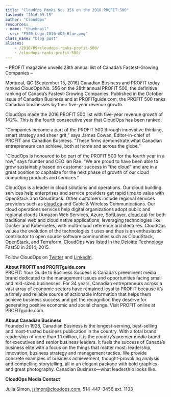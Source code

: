 ```yaml
---
title: "CloudOps Ranks No. 356 on the 2016 PROFIT 500"
lastmod: "2016-09-15"
author: "CloudOps"
resources:
- name: "thumbnail"
  src: "P500-Logo-2016-ADS-Blue.png"
class_name: "blog post"
aliases:
    - /2016/09/cloudops-ranks-profit-500/
    - /cloudops-ranks-profit-500/
---
```


<p>– PROFIT magazine unveils 28th annual list of Canada’s Fastest-Growing Companies –</p>

<p>Montreal, QC (September 15, 2016) Canadian Business and PROFIT today ranked CloudOps No. 356 on the 28th annual PROFIT 500, the definitive ranking of Canada’s Fastest-Growing Companies. Published in the October issue of Canadian Business and at PROFITguide.com, the PROFIT 500 ranks Canadian businesses by their five-year revenue growth.</p>

<p>CloudOps made the 2016 PROFIT 500 list with five-year revenue growth of 142%. This is the fourth consecutive year that CloudOps has been ranked.</p>

<p>“Companies become a part of the PROFIT 500 through innovative thinking, smart strategy and sheer grit,” says James Cowan, Editor-in-chief of PROFIT and Canadian Business. “These firms demonstrate what Canadian entrepreneurs can achieve, both at home and across the globe.”</p>

<p>“CloudOps is honoured to be part of the PROFIT 500 for the fourth year in a row,” says founder and CEO Ian Rae. “We are proud to have been able to grow sustainably based on customer success in “the cloud” and are in a great position to capitalize for the next phase of growth of our cloud computing products and services.”</p>

<p>CloudOps is a leader in cloud solutions and operations. Our cloud building services help enterprises and service providers get rapid time to value with OpenStack and CloudStack. Other customers include regional services providers such as <a href="https://cloud.ca" target="_blank">cloud.ca</a> and Cable &amp; Wireless Communications. Our cloud operations services help digital organizations adopt public and regional clouds (Amazon Web Services, Azure, SoftLayer, <a href="https://cloud.ca" target="_blank">cloud.ca</a>) for both traditional web and cloud native applications, leveraging technologies like Docker and Kubernetes, with multi-cloud reference architectures. CloudOps values the evolution of the technologies it uses and thus is an enthusiastic contributor to open source software communities such as CloudStack, OpenStack, and Terraform. CloudOps was listed in the Deloitte Technology Fast50 in 2014, 2015.</p>

<p>Follow CloudOps on <a href="https://twitter.com/CloudOps_" target="_blank">Twitter</a> and <a href="https://www.linkedin.com/company/cloudops" target="_blank">LinkedIn</a>.</p>

<p><strong>About PROFIT and PROFITguide.com</strong><br> PROFIT: Your Guide to Business Success is Canada’s preeminent media brand dedicated to the management issues and opportunities facing small and mid-sized businesses. For 34 years, Canadian entrepreneurs across a vast array of economic sectors have remained loyal to PROFIT because it’s a timely and reliable source of actionable information that helps them achieve business success and get the recognition they deserve for generating positive economic and social change. Visit PROFIT online at PROFITguide.com.</p>

<p><strong>About Canadian Business</strong><br> Founded in 1928, Canadian Business is the longest-serving, best-selling and most-trusted business publication in the country. With a total brand readership of more than 1.1 million, it is the country’s premier media brand for executives and senior business leaders. It fuels the success of Canada’s business elite with a focus on the things that matter most: leadership, innovation, business strategy and management tactics. We provide concrete examples of business achievement, thought-provoking analysis and compelling storytelling, all in an elegant package with bold graphics and great photography. Canadian Business—what leadership looks like.</p>

<p><strong>CloudOps Media Contact</strong></p>

<p>Julia Simon, <a href="mailto:jsimon@cloudops.com" target="_blank">jsimon@cloudops.com</a>, 514-447-3456 ext. 1103</p>